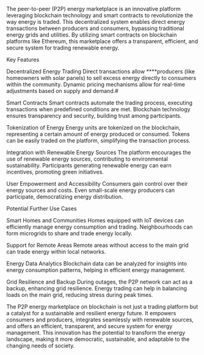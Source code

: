 The peer-to-peer (P2P) energy marketplace is an innovative platform leveraging blockchain technology and smart contracts to revolutionize the way energy is traded. This decentralized system enables direct energy transactions between producers and consumers, bypassing traditional energy grids and utilities. By utilizing smart contracts on blockchain platforms like Ethereum, this marketplace offers a transparent, efficient, and secure system for trading renewable energy.



Key Features


Decentralized Energy Trading
Direct transactions allow ****producers (like homeowners with solar panels) to sell excess energy directly to consumers within the community.
Dynamic pricing mechanisms allow for real-time adjustments based on supply and demand.#


Smart Contracts
Smart contracts automate the trading process, executing transactions when predefined conditions are met.
Blockchain technology ensures transparency and security, building trust among participants.


Tokenization of Energy
Energy units are tokenized on the blockchain, representing a certain amount of energy produced or consumed.
Tokens can be easily traded on the platform, simplifying the transaction process.


Integration with Renewable Energy Sources
The platform encourages the use of renewable energy sources, contributing to environmental sustainability.
Participants generating renewable energy can earn incentives, promoting green initiatives.


User Empowerment and Accessibility
Consumers gain control over their energy sources and costs.
Even small-scale energy producers can participate, democratizing energy distribution.




Potential Further Use Cases


Smart Homes and Communities
Homes equipped with IoT devices can efficiently manage energy consumption and trading.
Neighbourhoods can form microgrids to share and trade energy locally.


Support for Remote Areas
Remote areas without access to the main grid can trade energy within local networks.


Energy Data Analytics
Blockchain data can be analyzed for insights into energy consumption patterns, helping in efficient energy management.


Grid Resilience and Backup
During outages, the P2P network can act as a backup, enhancing grid resilience.
Energy trading can help in balancing loads on the main grid, reducing stress during peak times.




The P2P energy marketplace on blockchain is not just a trading platform but a catalyst for a sustainable and resilient energy future. It empowers consumers and producers, integrates seamlessly with renewable sources, and offers an efficient, transparent, and secure system for energy management. This innovation has the potential to transform the energy landscape, making it more democratic, sustainable, and adaptable to the changing needs of society.